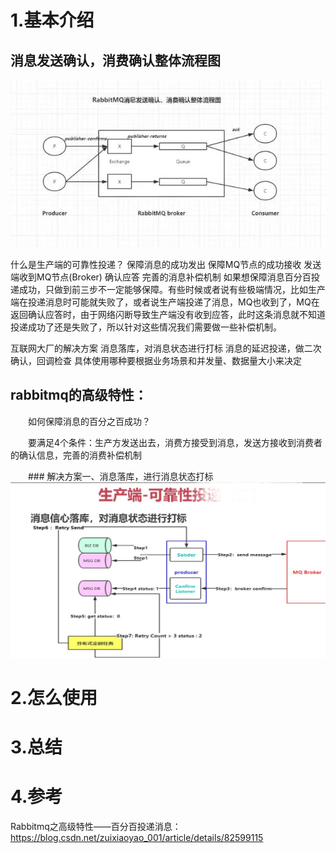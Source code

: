 # 1.基本介绍
## 消息发送确认，消费确认整体流程图
![img](/static/image/RabbitMq消息确认图.jpg)

什么是生产端的可靠性投递？
保障消息的成功发出
保障MQ节点的成功接收
发送端收到MQ节点(Broker) 确认应答
完善的消息补偿机制
如果想保障消息百分百投递成功，只做到前三步不一定能够保障。有些时候或者说有些极端情况，比如生产端在投递消息时可能就失败了，或者说生产端投递了消息，MQ也收到了，MQ在返回确认应答时，由于网络闪断导致生产端没有收到应答，此时这条消息就不知道投递成功了还是失败了，所以针对这些情况我们需要做一些补偿机制。

互联网大厂的解决方案
消息落库，对消息状态进行打标
消息的延迟投递，做二次确认，回调检查
具体使用哪种要根据业务场景和并发量、数据量大小来决定



## rabbitmq的高级特性：

　　如何保障消息的百分之百成功？

　　要满足4个条件：生产方发送出去，消费方接受到消息，发送方接收到消费者的确认信息，完善的消费补偿机制

　　### 解决方案一、消息落库，进行消息状态打标
![img](/static/image/1305004-20180908100016978-1607725171.jpg)

# 2.怎么使用

# 3.总结

# 4.参考
Rabbitmq之高级特性——百分百投递消息：
https://blog.csdn.net/zuixiaoyao_001/article/details/82599115

